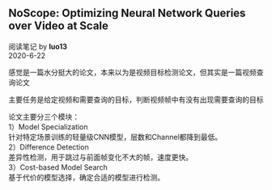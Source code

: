 ## NoScope: Optimizing Neural Network Queries over Video at Scale
阅读笔记 by **luo13**  
2020-6-22  

感觉是一篇水分挺大的论文，本来以为是视频目标检测论文，但其实是一篇视频查询论文  

主要任务是给定视频和需要查询的目标，判断视频帧中有没有出现需要查询的目标  

论文主要分三个模块：  
1）Model Specialization  
针对特定场景训练的轻量级CNN模型，层数和Channel都降到最低。  
2）Difference Detection  
差异性检测，用于跳过与前面帧变化不大的帧，速度更快。  
3）Cost-based Model Search  
基于代价的模型选择，确定合适的模型进行检测。  


